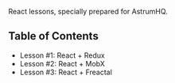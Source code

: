 React lessons, specially prepared for AstrumHQ.

## Table of Contents

- Lesson #1: React + Redux
- Lesson #2: React + MobX
- Lesson #3: React + Freactal